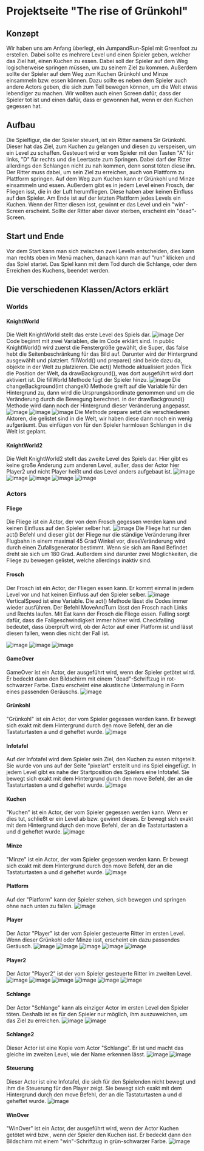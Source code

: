 # Projektseite "The rise of Grünkohl"



## Konzept
Wir haben uns am Anfang überlegt, ein JumpandRun-Spiel mit Greenfoot zu erstellen.
Dabei sollte es mehrere Level und einen Spieler geben, welcher das Ziel hat, einen Kuchen zu essen.
Dabei soll der Spieler auf dem Weg logischerweise springen müssen, um zu seinem Ziel zu kommen.
Außerdem sollte der Spieler auf dem Weg zum Kuchen Grünkohl und Minze einsammeln bzw. essen können.
Dazu sollte es neben dem Spieler auch andere Actors geben, die sich zum Teil bewegen können, um die Welt etwas lebendiger zu machen.
Wir wollten auch einen Screen dafür, dass der Spieler tot ist und einen dafür, dass er gewonnen hat, wenn er den Kuchen gegessen hat.

## Aufbau
Die Spielfigur, die der Spieler steuert, ist ein Ritter namens Sir Grünkohl.
Dieser hat das Ziel, zum Kuchen zu gelangen und diesen zu verspeisen, um ein Level zu schaffen.
Gesteuert wird er vom Spieler mit den Tasten "A" für links, "D" für rechts und die Leertaste zum Springen.
Dabei darf der Ritter allerdings den Schlangen nicht zu nah kommen, denn sonst töten diese ihn.
Der Ritter muss dabei, um sein Ziel zu erreichen, auch von Plattform zu Plattform springen.
Auf dem Weg zum Kuchen kann er Grünkohl und Minze einsammeln und essen.
Außerdem gibt es in jedem Level einen Frosch, der Fliegen isst, die in der Luft herumfliegen. 
Diese haben aber keinen Einfluss auf den Spieler.
Am Ende ist auf der letzten Plattform jedes Levels ein Kuchen.
Wenn der Ritter diesen isst, gewinnt er das Level und ein "win"-Screen erscheint.
Sollte der Ritter aber davor sterben, erscheint ein "dead"-Screen.

## Start und Ende

Vor dem Start kann man sich zwischen zwei Leveln entscheiden, dies kann man rechts oben im Menü machen, danach kann man auf "run" klicken und das Spiel startet.
Das Spiel kann mit dem Tod durch die Schlange, oder dem Erreichen des Kuchens, beendet werden.

## Die verschiedenen Klassen/Actors erklärt

### Worlds

#### KnightWorld
Die Welt KnightWorld stellt das erste Level des Spiels dar.
![image](https://user-images.githubusercontent.com/111414678/208318202-5bbf5af2-28b8-403d-917a-ca7ab4bfd00e.png)
Der Code beginnt mit zwei Variablen, die im Code erklärt sind.
In public KnightWorld() wird zuerst die Fenstergröße gewählt, die Super, das false hebt die Seitenbeschränkung für das Bild auf.
Darunter wird der Hintergrund ausgewählt und platziert.
fillWorld() und prepare() sind beide dazu da, objekte in der Welt zu platzieren.
Die act() Methode aktualisiert jeden Tick die Position der Welt, da drawBackground(), was dort ausgeführt wird dort aktiviert ist.
Die fillWorld Methode fügt der Spieler hinzu.
![image](https://user-images.githubusercontent.com/111414678/208318232-d766fec1-1353-47dc-a6a9-c941f859026d.png)
Die changeBackground(int changeX) Methode greift auf die Variable für den Hintergrund zu, dann wird die Ursprungskoordinate genommen und um die Veränderung durch die Bewegung berechnet.
in der drawBackground() Methode wird dann noch der Hintergrund dieser Veränderung angepasst.
![image](https://user-images.githubusercontent.com/111414678/208318250-4a735a19-bbd7-47d6-9626-050a4614d5c6.png)
![image](https://user-images.githubusercontent.com/111414678/208318265-efd854f7-abd7-4d32-95af-23009118479e.png)
![image](https://user-images.githubusercontent.com/111414678/208318281-26b8b30e-46c2-47d1-9a91-9247aa097b69.png)
Die Methode prepare setzt die verschiedenen Aktoren, die gelistet sind in die Welt, wir haben diese dann noch ein wenig aufgeräumt.
Das einfügen von für den Spieler harmlosen Schlangen in die Welt ist geplant.



#### KnightWorld2
Die Welt KnightWorld2 stellt das zweite Level des Spiels dar. Hier gibt es keine große Änderung zum anderen Level, außer, dass der Actor hier Player2 und nicht Player heißt und das Level anders aufgebaut ist.
![image](https://user-images.githubusercontent.com/111414678/208299150-b10a35d7-f0fd-482b-a72c-ee2c01a988fa.png)
![image](https://user-images.githubusercontent.com/111414678/208299168-018865e1-8d84-4f0a-b0af-f8ce505cb48d.png)
![image](https://user-images.githubusercontent.com/111414678/208299190-1ce16aef-d0af-456e-b94a-452ae615c6a4.png)
![image](https://user-images.githubusercontent.com/111414678/208299245-32a5d327-f974-44c2-9273-8805382d0270.png)
![image](https://user-images.githubusercontent.com/111414678/208299264-47000b70-3aad-41a6-96e1-04e5d2b4d0bd.png)

### Actors

#### Fliege
Die Fliege ist ein Actor, der von dem Frosch gegessen werden kann und keinen Einfluss auf den Spieler selber hat.
![image](https://user-images.githubusercontent.com/111414678/208299397-221cfde1-1a86-4625-9def-851f85242708.png)
Die Fliege hat nur den act() Befehl und dieser gibt der Fliege nur die ständige Veränderung ihrer Flugbahn in einem maximal 45 Grad Winkel vor, dieseVeränderung wird durch einen Zufallsgenerator bestimmt.
Wenn sie sich am Rand Befindet dreht sie sich um  180 Grad.
Außerdem sind darunter zwei Möglichkeiten, die Fliege zu bewegen gelistet, welche allerdings inaktiv sind. 

#### Frosch
Der Frosch ist ein Actor, der Fliegen essen kann. Er kommt einmal in jedem Level vor und hat keinen Einfluss auf den Spieler selber.
![image](https://user-images.githubusercontent.com/111414678/208299427-162e34a7-fc19-4e7c-9dc9-fd29c06e336b.png)
VerticalSpeed ist eine Variable. Die act() Methode lässt die Codes immer wieder ausführen. Der Befehl MoveAndTurn lässt den Frosch nach Links und Rechts laufen. Mit Eat kann der Frosch die Fliege essen. Falling sorgt dafür, dass die Fallgeschwindigkeit immer höher wird. Checkfalling bedeutet, dass überprüft wird, ob der Actor auf einer Platform ist und lässt diesen fallen, wenn dies nicht der Fall ist.

![image](https://user-images.githubusercontent.com/111414678/208299440-5057b6fb-7cf5-48ef-953b-e863b20ce4ba.png)
![image](https://user-images.githubusercontent.com/111414678/208299531-152c0bee-a59e-4d93-ae85-9f57e12dd6d8.png)
![image](https://user-images.githubusercontent.com/111414678/208299539-7aca42f9-a294-440f-8dd2-96db05aa8722.png)



#### GameOver
GameOver ist ein Actor, der ausgeführt wird, wenn der Spieler getötet wird. Er bedeckt dann den Bildschirm mit einem "dead"-Schriftzug in rot-schwarzer Farbe. Dazu erscheint eine akustische Untermalung in Form eines passenden Geräuschs.
![image](https://user-images.githubusercontent.com/111414678/208299554-0970a94d-2e1a-4d37-87f7-f29adfd78b7e.png)


#### Grünkohl
"Grünkohl" ist ein Actor, der vom Spieler gegessen werden kann. Er bewegt sich exakt mit dem Hintergrund durch den move Befehl, der an die Tastaturtasten a und d geheftet wurde.
![image](https://user-images.githubusercontent.com/111414678/208299568-7e2692e4-778f-40be-8270-af50950889ba.png)


#### Infotafel
Auf der Infotafel wird dem Spieler sein Ziel, den Kuchen zu essen mitgeteilt. Sie wurde von uns auf der Seite "pixelart" erstellt und ins Spiel eingefügt. In jedem Level gibt es nahe der Startposition des Spielers eine Infotafel. Sie bewegt sich exakt mit dem Hintergrund durch den move Befehl, der an die Tastaturtasten a und d geheftet wurde.
![image](https://user-images.githubusercontent.com/111414678/208299587-12127aae-48ed-4926-ac6d-5a3043662fd0.png)


#### Kuchen
"Kuchen" ist ein Actor, der vom Spieler gegessen werden kann. Wenn er dies tut, schließt er ein Level ab bzw. gewinnt dieses. Er bewegt sich exakt mit dem Hintergrund durch den move Befehl, der an die Tastaturtasten a und d geheftet wurde.
![image](https://user-images.githubusercontent.com/111414678/208302596-3a7aa52d-fed5-4e26-98ae-07c73dcac56c.png)



#### Minze
"Minze" ist ein Actor, der vom Spieler gegessen werden kann. Er bewegt sich exakt mit dem Hintergrund durch den move Befehl, der an die Tastaturtasten a und d geheftet wurde.
![image](https://user-images.githubusercontent.com/111414678/208299622-46b6cfd8-d089-49e9-b28a-1323c6c448cc.png)



#### Platform
Auf der "Platform" kann der Spieler stehen, sich bewegen und springen ohne nach unten zu fallen.
![image](https://user-images.githubusercontent.com/111414678/208299639-2ec66d0e-f069-466c-a8fa-64fb63dcc9c9.png)



#### Player
Der Actor "Player" ist der vom Spieler gesteuerte Ritter im ersten Level. Wenn dieser Grünkohl oder Minze isst, erscheint ein dazu passendes Geräusch.
![image](https://user-images.githubusercontent.com/111414678/208299750-58f584b4-1cc0-4889-a5b9-0023ecbbc46f.png)
![image](https://user-images.githubusercontent.com/111414678/208299774-e0fc016c-5dd1-458c-93cd-9f95523ceab7.png)
![image](https://user-images.githubusercontent.com/111414678/208299786-12bca19b-e778-4fc3-bebc-8d8104e14221.png)
![image](https://user-images.githubusercontent.com/111414678/208299803-347105f4-9751-4529-9991-14bb1696df53.png)
![image](https://user-images.githubusercontent.com/111414678/208299843-61c2c22e-3966-4b96-94d3-4c367d2d8bc7.png)



#### Player2
Der Actor "Player2" ist der vom Spieler gesteuerte Ritter im zweiten Level.
![image](https://user-images.githubusercontent.com/111414678/208300406-06cf85c6-ef02-4de2-ad14-854704a31952.png)
![image](https://user-images.githubusercontent.com/111414678/208300429-e8006e79-4ae1-46ed-977e-55e1fb457f2f.png)
![image](https://user-images.githubusercontent.com/111414678/208300447-35fa586c-3928-4579-9672-60e069391255.png)
![image](https://user-images.githubusercontent.com/111414678/208300466-fdf23c41-e9e8-4f8d-a8d7-60ad9c4a327e.png)
![image](https://user-images.githubusercontent.com/111414678/208300532-df79d1ba-683b-40f9-a44a-8b13f2261252.png)
![image](https://user-images.githubusercontent.com/111414678/208300554-87115154-befb-43a0-bc87-5a0f0b7c75ef.png)



#### Schlange
Der Actor "Schlange" kann als einziger Actor im ersten Level den Spieler töten. Deshalb ist es für den Spieler nur möglich, ihm auszuweichen, um das Ziel zu erreichen.
![image](https://user-images.githubusercontent.com/111414678/208300606-64226099-4d3f-4b8a-a4ef-2729364a025b.png)
![image](https://user-images.githubusercontent.com/111414678/208300622-43d601c2-d052-437b-8fe1-aa448a9a80b9.png)


#### Schlange2
Dieser Actor ist eine Kopie vom Actor "Schlange". Er ist und macht das gleiche im zweiten Level, wie der Name erkennen lässt.
![image](https://user-images.githubusercontent.com/111414678/208300661-9f1532a8-f361-498d-8a1b-361a5598ace9.png)
![image](https://user-images.githubusercontent.com/111414678/208300674-8f71dc57-35d1-4f23-9040-6b47fb2d82ea.png)


#### Steuerung
Dieser Actor ist eine Infotafel, die sich für den Spielenden nicht bewegt und ihm die Steuerung für den Player zeigt. Sie bewegt sich exakt mit dem Hintergrund durch den move Befehl, der an die Tastaturtasten a und d geheftet wurde.
![image](https://user-images.githubusercontent.com/111414678/208300764-e4d98552-d08f-4626-8be0-2e3288628b82.png)


#### WinOver
"WinOver" ist ein Actor, der ausgeführt wird, wenn der Actor Kuchen getötet wird bzw., wenn der Spieler den Kuchen isst. Er bedeckt dann den Bildschirm mit einem "win"-Schriftzug in grün-schwarzer Farbe. 
![image](https://user-images.githubusercontent.com/111414678/208300782-d710ba65-fd03-44f4-b5f6-d275fb5a87a3.png)

